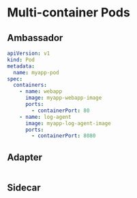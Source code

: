 # Multi-container Pods

## Ambassador

```yaml
apiVersion: v1
kind: Pod
metadata:
  name: myapp-pod
spec:
  containers:
    - name: webapp
      image: myapp-webapp-image
      ports:
        - containerPort: 80
    - name: log-agent
      image: myapp-log-agent-image
      ports:
        - containerPort: 8080
```

## Adapter

```yaml

```

## Sidecar

```yaml

```
